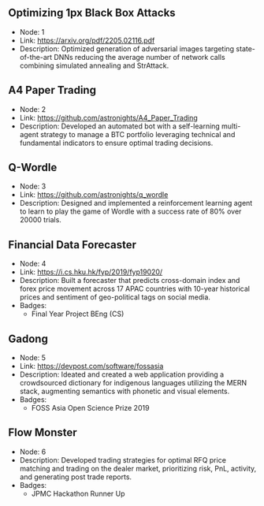 ## Optimizing 1px Black Box Attacks

- Node: 1
- Link: https://arxiv.org/pdf/2205.02116.pdf
- Description: Optimized generation of adversarial images targeting state-of-the-art DNNs reducing the average number of network calls combining simulated annealing and StrAttack.

## A4 Paper Trading

- Node: 2
- Link: https://github.com/astronights/A4_Paper_Trading
- Description: Developed an automated bot with a self-learning multi-agent strategy to manage a BTC portfolio leveraging technical and fundamental indicators to ensure optimal trading decisions.

## Q-Wordle

- Node: 3
- Link: https://github.com/astronights/q_wordle
- Description: Designed and implemented a reinforcement learning agent to learn to play the game of Wordle with a success rate of 80% over 20000 trials.

## Financial Data Forecaster

- Node: 4
- Link: https://i.cs.hku.hk/fyp/2019/fyp19020/
- Description: Built a forecaster that predicts cross-domain index and forex price movement across 17 APAC countries with 10-year historical prices and sentiment of geo-political tags on social media.
- Badges:
  - Final Year Project BEng (CS)

## Gadong

- Node: 5
- Link: https://devpost.com/software/fossasia
- Description: Ideated and created a web application providing a crowdsourced dictionary for indigenous languages utilizing the MERN stack, augmenting semantics with phonetic and visual elements.
- Badges:
  - FOSS Asia Open Science Prize 2019

## Flow Monster

- Node: 6
- Description: Developed trading strategies for optimal RFQ price matching and trading on the dealer market,
 prioritizing risk, PnL, activity, and generating post trade reports.
- Badges:
  - JPMC Hackathon Runner Up
